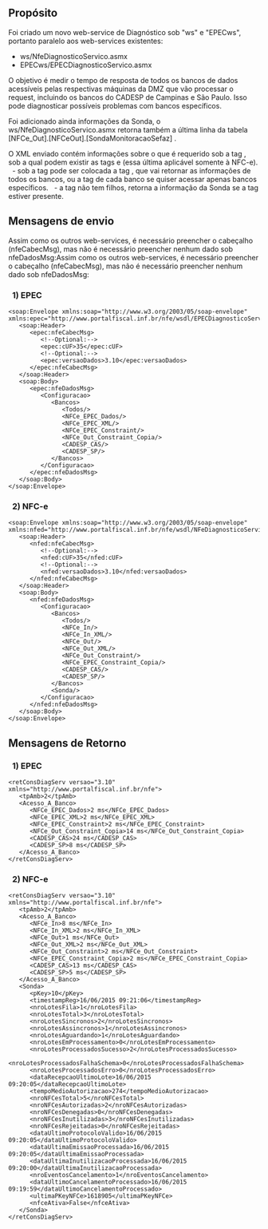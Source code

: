 ##   Propósito

   Foi criado um novo web-service de Diagnóstico sob "ws" e "EPECws", portanto paralelo aos web-services existentes:
 * ws/NfeDiagnosticoServico.asmx
 * EPECws/EPECDiagnosticoServico.asmx

O objetivo é medir o tempo de resposta de todos os bancos de dados acessíveis pelas respectivas máquinas da DMZ que vão processar o request, incluindo os bancos do CADESP de Campinas e São Paulo. Isso pode diagnosticar possíveis problemas com bancos específicos.
 
Foi adicionado ainda informações da Sonda, o ws/NfeDiagnosticoServico.asmx retorna também a última linha da tabela [NFCe_Out].[NFCeOut].[SondaMonitoracaoSefaz] .
 
O XML enviado contém informações sobre o que é requerido sob a tag <Config>, sob a qual podem existir as tags <Bancos> e <Sonda> (essa última aplicável somente à NFC-e).
&nbsp; - sob a tag <Banco> pode ser colocada a tag <Todas> , que vai retornar as informações de todos os bancos, ou a tag de cada banco se quiser acessar apenas bancos específicos.
&nbsp; - a tag <Sonda/> não tem filhos, retorna a informação da Sonda se a tag estiver presente.
 
 
##   Mensagens de envio
 
Assim como os outros web-services, é necessário preencher o cabeçalho (nfeCabecMsg), mas não é necessário preencher nenhum dado sob nfeDadosMsg:Assim como os outros web-services, é necessário preencher o cabeçalho (nfeCabecMsg), mas não é necessário preencher nenhum dado sob nfeDadosMsg:
 
### &nbsp; 1) EPEC

```
<soap:Envelope xmlns:soap="http://www.w3.org/2003/05/soap-envelope" xmlns:epec="http://www.portalfiscal.inf.br/nfe/wsdl/EPECDiagnosticoServico">
   <soap:Header>
      <epec:nfeCabecMsg>
         <!--Optional:-->
         <epec:cUF>35</epec:cUF>
         <!--Optional:-->
         <epec:versaoDados>3.10</epec:versaoDados>
      </epec:nfeCabecMsg>
   </soap:Header>
   <soap:Body>
      <epec:nfeDadosMsg>
         <Configuracao>
            <Bancos>
               <Todos/>
               <NFCe_EPEC_Dados/>
               <NFCe_EPEC_XML/>
               <NFCe_EPEC_Constraint/>
               <NFCe_Out_Constraint_Copia/>
               <CADESP_CAS/>
               <CADESP_SP/>
            </Bancos>
         </Configuracao>
      </epec:nfeDadosMsg>
   </soap:Body>
</soap:Envelope>
```

 
### &nbsp; 2) NFC-e

```
<soap:Envelope xmlns:soap="http://www.w3.org/2003/05/soap-envelope" xmlns:nfed="http://www.portalfiscal.inf.br/nfe/wsdl/NFeDiagnosticoServico">
   <soap:Header>
      <nfed:nfeCabecMsg>
         <!--Optional:-->
         <nfed:cUF>35</nfed:cUF>
         <!--Optional:-->
         <nfed:versaoDados>3.10</nfed:versaoDados>
      </nfed:nfeCabecMsg>
   </soap:Header>
   <soap:Body>
      <nfed:nfeDadosMsg>
         <Configuracao>
            <Bancos>
               <Todos/>
               <NFCe_In/>
               <NFCe_In_XML/>
               <NFCe_Out/>
               <NFCe_Out_XML/>
               <NFCe_Out_Constraint/>
               <NFCe_EPEC_Constraint_Copia/>
               <CADESP_CAS/>
               <CADESP_SP/>
            </Bancos>
            <Sonda/>
         </Configuracao>    
      </nfed:nfeDadosMsg>
   </soap:Body>
</soap:Envelope>
```

 
 
##    Mensagens de Retorno
 
### &nbsp; 1) EPEC

```
<retConsDiagServ versao="3.10" xmlns="http://www.portalfiscal.inf.br/nfe">
   <tpAmb>2</tpAmb>
   <Acesso_A_Banco>
      <NFCe_EPEC_Dados>2 ms</NFCe_EPEC_Dados>
      <NFCe_EPEC_XML>2 ms</NFCe_EPEC_XML>
      <NFCe_EPEC_Constraint>2 ms</NFCe_EPEC_Constraint>
      <NFCe_Out_Constraint_Copia>14 ms</NFCe_Out_Constraint_Copia>
      <CADESP_CAS>24 ms</CADESP_CAS>
      <CADESP_SP>8 ms</CADESP_SP>
   </Acesso_A_Banco>
</retConsDiagServ>
```

 
### &nbsp; 2) NFC-e

```
<retConsDiagServ versao="3.10" xmlns="http://www.portalfiscal.inf.br/nfe">
   <tpAmb>2</tpAmb>
   <Acesso_A_Banco>
      <NFCe_In>8 ms</NFCe_In>
      <NFCe_In_XML>2 ms</NFCe_In_XML>
      <NFCe_Out>1 ms</NFCe_Out>
      <NFCe_Out_XML>2 ms</NFCe_Out_XML>
      <NFCe_Out_Constraint>2 ms</NFCe_Out_Constraint>
      <NFCe_EPEC_Constraint_Copia>2 ms</NFCe_EPEC_Constraint_Copia>
      <CADESP_CAS>13 ms</CADESP_CAS>
      <CADESP_SP>5 ms</CADESP_SP>
   </Acesso_A_Banco>
   <Sonda>
      <pKey>10</pKey>
      <timestampReg>16/06/2015 09:21:06</timestampReg>
      <nroLotesFila>1</nroLotesFila>
      <nroLotesTotal>3</nroLotesTotal>
      <nroLotesSincronos>2</nroLotesSincronos>
      <nroLotesAssincronos>1</nroLotesAssincronos>
      <nroLotesAguardando>1</nroLotesAguardando>
      <nroLotesEmProcessamento>0</nroLotesEmProcessamento>
      <nroLotesProcessadosSucesso>2</nroLotesProcessadosSucesso>
      <nroLotesProcessadosFalhaSchema>0</nroLotesProcessadosFalhaSchema>
      <nroLotesProcessadosErro>0</nroLotesProcessadosErro>
      <dataRecepcaoUltimoLote>16/06/2015 09:20:05</dataRecepcaoUltimoLote>
      <tempoMedioAutorizacao>274</tempoMedioAutorizacao>
      <nroNFCesTotal>5</nroNFCesTotal>
      <nroNFCesAutorizadas>2</nroNFCesAutorizadas>
      <nroNFCesDenegadas>0</nroNFCesDenegadas>
      <nroNFCesInutilizadas>3</nroNFCesInutilizadas>
      <nroNFCesRejeitadas>0</nroNFCesRejeitadas>
      <dataUltimoProtocoloValido>16/06/2015 09:20:05</dataUltimoProtocoloValido>
      <dataUltimaEmissaoProcessada>16/06/2015 09:20:05</dataUltimaEmissaoProcessada>
      <dataUltimaInutilizacaoProcessada>16/06/2015 09:20:00</dataUltimaInutilizacaoProcessada>
      <nroEventosCancelamento>1</nroEventosCancelamento>
      <dataUltimoCancelamentoProcessado>16/06/2015 09:19:59</dataUltimoCancelamentoProcessado>
      <ultimaPKeyNFCe>1618905</ultimaPKeyNFCe>
      <nfceAtiva>False</nfceAtiva>
   </Sonda>
</retConsDiagServ>
```

